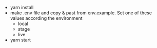 - yarn install
- make .env file and copy & past from env.example.
  Set one of these values according the environment
    * local
    * stage
    * live
- yarn start